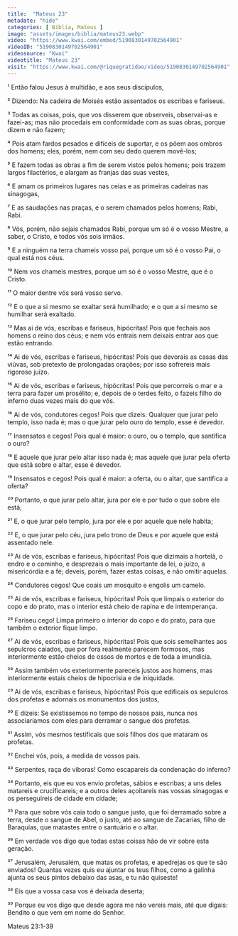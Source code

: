 ```yaml
---
title:  "Mateus 23"
metadate: "hide"
categories: [ Biblia, Mateus ]
image: "assets/images/biblia/mateus23.webp"
video: "https://www.kwai.com/embed/5190830149702564901"
videoID: "5190830149702564901"
videosource: "Kwai"
videotitle: "Mateus 23"
visit: "https://www.kwai.com/@riquegratidao/video/5190830149702564901"
---
```


¹ Então falou Jesus à multidão, e aos seus discípulos,

² Dizendo: Na cadeira de Moisés estão assentados os escribas e fariseus.

³ Todas as coisas, pois, que vos disserem que observeis, observai-as e fazei-as; mas não procedais em conformidade com as suas obras, porque dizem e não fazem;

⁴ Pois atam fardos pesados e difíceis de suportar, e os põem aos ombros dos homens; eles, porém, nem com seu dedo querem movê-los;

⁵ E fazem todas as obras a fim de serem vistos pelos homens; pois trazem largos filactérios, e alargam as franjas das suas vestes,

⁶ E amam os primeiros lugares nas ceias e as primeiras cadeiras nas sinagogas,

⁷ E as saudações nas praças, e o serem chamados pelos homens; Rabi, Rabi.

⁸ Vós, porém, não sejais chamados Rabi, porque um só é o vosso Mestre, a saber, o Cristo, e todos vós sois irmãos.

⁹ E a ninguém na terra chameis vosso pai, porque um só é o vosso Pai, o qual está nos céus.

¹⁰ Nem vos chameis mestres, porque um só é o vosso Mestre, que é o Cristo.

¹¹ O maior dentre vós será vosso servo.

¹² E o que a si mesmo se exaltar será humilhado; e o que a si mesmo se humilhar será exaltado.

¹³ Mas ai de vós, escribas e fariseus, hipócritas! Pois que fechais aos homens o reino dos céus; e nem vós entrais nem deixais entrar aos que estão entrando.

¹⁴ Ai de vós, escribas e fariseus, hipócritas! Pois que devorais as casas das viúvas, sob pretexto de prolongadas orações; por isso sofrereis mais rigoroso juízo.

¹⁵ Ai de vós, escribas e fariseus, hipócritas! Pois que percorreis o mar e a terra para fazer um prosélito; e, depois de o terdes feito, o fazeis filho do inferno duas vezes mais do que vós.

¹⁶ Ai de vós, condutores cegos! Pois que dizeis: Qualquer que jurar pelo templo, isso nada é; mas o que jurar pelo ouro do templo, esse é devedor.

¹⁷ Insensatos e cegos! Pois qual é maior: o ouro, ou o templo, que santifica o ouro?

¹⁸ E aquele que jurar pelo altar isso nada é; mas aquele que jurar pela oferta que está sobre o altar, esse é devedor.

¹⁹ Insensatos e cegos! Pois qual é maior: a oferta, ou o altar, que santifica a oferta?

²⁰ Portanto, o que jurar pelo altar, jura por ele e por tudo o que sobre ele está;

²¹ E, o que jurar pelo templo, jura por ele e por aquele que nele habita;

²² E, o que jurar pelo céu, jura pelo trono de Deus e por aquele que está assentado nele.

²³ Ai de vós, escribas e fariseus, hipócritas! Pois que dizimais a hortelã, o endro e o cominho, e desprezais o mais importante da lei, o juízo, a misericórdia e a fé; deveis, porém, fazer estas coisas, e não omitir aquelas.

²⁴ Condutores cegos! Que coais um mosquito e engolis um camelo.

²⁵ Ai de vós, escribas e fariseus, hipócritas! Pois que limpais o exterior do copo e do prato, mas o interior está cheio de rapina e de intemperança.

²⁶ Fariseu cego! Limpa primeiro o interior do copo e do prato, para que também o exterior fique limpo.

²⁷ Ai de vós, escribas e fariseus, hipócritas! Pois que sois semelhantes aos sepulcros caiados, que por fora realmente parecem formosos, mas interiormente estão cheios de ossos de mortos e de toda a imundícia.

²⁸ Assim também vós exteriormente pareceis justos aos homens, mas interiormente estais cheios de hipocrisia e de iniquidade.

²⁹ Ai de vós, escribas e fariseus, hipócritas! Pois que edificais os sepulcros dos profetas e adornais os monumentos dos justos,

³⁰ E dizeis: Se existíssemos no tempo de nossos pais, nunca nos associaríamos com eles para derramar o sangue dos profetas.

³¹ Assim, vós mesmos testificais que sois filhos dos que mataram os profetas.

³² Enchei vós, pois, a medida de vossos pais.

³³ Serpentes, raça de víboras! Como escapareis da condenação do inferno?

³⁴ Portanto, eis que eu vos envio profetas, sábios e escribas; a uns deles matareis e crucificareis; e a outros deles açoitareis nas vossas sinagogas e os perseguireis de cidade em cidade;

³⁵ Para que sobre vós caia todo o sangue justo, que foi derramado sobre a terra, desde o sangue de Abel, o justo, até ao sangue de Zacarias, filho de Baraquias, que matastes entre o santuário e o altar.

³⁶ Em verdade vos digo que todas estas coisas hão de vir sobre esta geração.

³⁷ Jerusalém, Jerusalém, que matas os profetas, e apedrejas os que te são enviados! Quantas vezes quis eu ajuntar os teus filhos, como a galinha ajunta os seus pintos debaixo das asas, e tu não quiseste!

³⁸ Eis que a vossa casa vos é deixada deserta;

³⁹ Porque eu vos digo que desde agora me não vereis mais, até que digais: Bendito o que vem em nome do Senhor. 



Mateus 23:1-39
